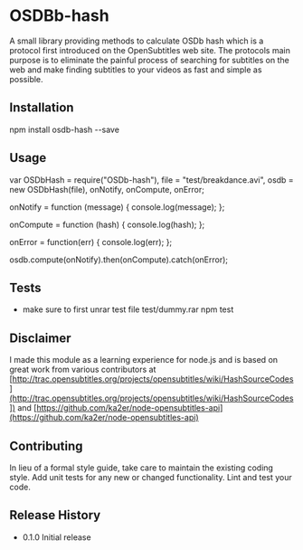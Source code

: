 OSDBb-hash
=========

A small library providing methods to calculate OSDb hash which is a protocol first introduced on the ​OpenSubtitles web site. 
The protocols main purpose is to eliminate the painful process of searching for subtitles on the web and make finding subtitles to your videos as fast and simple as possible.

## Installation

  npm install osdb-hash --save

## Usage
    
  var OSDbHash = require("OSDb-hash"),
      file = "test/breakdance.avi",
      osdb = new OSDbHash(file),
      onNotify,
      onCompute,
      onError;
    
  onNotify = function (message) {
      console.log(message);
  };
      
  onCompute = function (hash) {
      console.log(hash);
  };
      
  onError = function(err) {
    console.log(err);
  };
    
  osdb.compute(onNotify).then(onCompute).catch(onError);

  

## Tests
* make sure to first unrar test file test/dummy.rar 
  npm test

## Disclaimer

I made this module as a learning experience for node.js and is based on great work from various 
contributors at [http://trac.opensubtitles.org/projects/opensubtitles/wiki/HashSourceCodes](http://trac.opensubtitles.org/projects/opensubtitles/wiki/HashSourceCodes])
and [https://github.com/ka2er/node-opensubtitles-api](https://github.com/ka2er/node-opensubtitles-api)

## Contributing

In lieu of a formal style guide, take care to maintain the existing coding style.
Add unit tests for any new or changed functionality. Lint and test your code.

## Release History

* 0.1.0 Initial release
